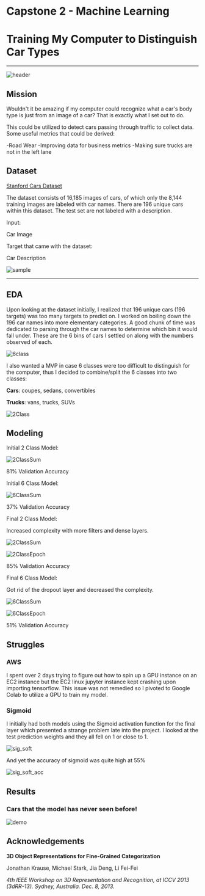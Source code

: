 # Capstone 2 - Machine Learning

# Training My Computer to Distinguish Car Types

-------

![header](./images/header_car.gif)

## Mission

Wouldn't it be amazing if my computer could recognize what a car's body type is just from an image of a car? That is exactly what I set out to do.

This could be utilized to detect cars passing through traffic to collect data. Some useful metrics that could be derived:

-Road Wear
-Improving data for business metrics
-Making sure trucks are not in the left lane

## Dataset

[Stanford Cars Dataset](https://www.kaggle.com/eduardo4jesus/stanford-cars-dataset)

The dataset consists of 16,185 images of cars, of which only the 8,144 training images are labeled with car names. There are 196 unique cars within this dataset. The test set are not labeled with a description. 

Input:

Car Image

Target that came with the dataset: 

Car Description

![sample](./images/data_sample.png)

------

## EDA

Upon looking at the dataset initially, I realized that 196 unique cars (196 targets) was too many targets to predict on. I worked on boiling down the 196 car names into more elementary categories. A good chunk of time was dedicated to parsing through the car names to determine which bin it would fall under. These are the 6 bins of cars I settled on along with the numbers observed of each.

![6class](./images/Car_Type_Distribution.png)

I also wanted a MVP in case 6 classes were too difficult to distinguish for the computer, thus I decided to combine/split the 6 classes into two classes:

**Cars**: coupes, sedans, convertibles 

**Trucks**: vans, trucks, SUVs

![2Class](images/EZ_Type_Distribution.png)

## Modeling

Initial 2 Class Model:

![2ClassSum](images/480k281.JPG)

81% Validation Accuracy

Initial 6 Class Model:

![6ClassSum](images/3_7mil637.JPG)

37% Validation Accuracy

Final 2 Class Model:

Increased complexity with more filters and dense layers.

![2ClassSum](images/1_4mil285.JPG)

![2ClassEpoch](images/2_Classes_Val_over_epoch.png)

85% Validation Accuracy

Final 6 Class Model:

Got rid of the dropout layer and decreased the complexity.

![6ClassSum](images/2mil651.JPG)

![6ClassEpoch](images/6_Classes_Val_over_epoch.png)

51% Validation Accuracy

## Struggles

### AWS

I spent over 2 days trying to figure out how to spin up a GPU instance on an EC2 instance but the EC2 linux jupyter instance kept crashing upon importing tensorflow. This issue was not remedied so I pivoted to Google Colab to utilize a GPU to train my model.

### Sigmoid

I initially had both models using the Sigmoid activation function for the final layer which presented a strange problem late into the project. I looked at the test prediction weights and they all fell on 1 or close to 1.

![sig_soft](images/sig_vs_softmax_output.JPG)

And yet the accuracy of sigmoid was quite high at 55% 

![sig_soft_acc](images/sig_vs_softmax_acc.JPG)


## Results

### Cars that the model has never seen before!

![demo](images/Cars_demo.png)


## Acknowledgements

**3D Object Representations for Fine-Grained Categorization**

Jonathan Krause, Michael Stark, Jia Deng, Li Fei-Fei

*4th IEEE Workshop on 3D Representation and Recognition, at ICCV 2013 (3dRR-13). Sydney, Australia. Dec. 8, 2013.*
